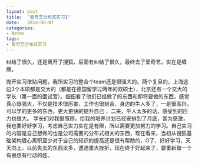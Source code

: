```yaml
---
layout: post
title:  "爱奇艺分布式实习1"
date:   2014-06-07
categories: 
- Notes 
tags:
- 爱奇艺分布式实习
---
```


纠结了很久，还是离开了搜狐，后面有纠结了很久，最终去了爱奇艺，实在是缠绵。

抛开实习津贴问题，我所实习的整合个team还是很强大的。两个复旦的，上海这边3个本硕都是交大的（都是在德国留学过两年的双硕士），北京还有一个交大的学长（第一面的面试官）。细细看了他们已经做了的东西和即将要做的东西，感觉真心很强大，不仅是技术很厉害，工作也很刻苦，身边的牛人多了，一是很高兴，可以学的更多的东西，更大更快的提升自己
，二来，牛人太多的话，感受到的压力也很大。
学长们对我很照顾，给我的培养计划已经安排到了月底，甚为感激，我也要好好学习，考虑自己实力实在是有限，所以需要更加努力的学习。自己实习的内容是自己想做的也是公司需要的分布式相关的东西，现在看来，当初从搜狐基础架构狠心离职至少对于自己的知识的提高还是很有帮助的，O了，好好学习，天天向上，以前失去的东西太多，遭遇重大挫折，现在终于好起来了，要重新做一个有思想有行动的娃。
